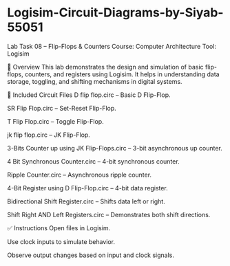 # Logisim-Circuit-Diagrams-by-Siyab-55051
Lab Task 08 – Flip-Flops & Counters
Course: Computer Architecture
Tool: Logisim

🔧 Overview
This lab demonstrates the design and simulation of basic flip-flops, counters, and registers using Logisim. It helps in understanding data storage, toggling, and shifting mechanisms in digital systems.

📂 Included Circuit Files
D flip flop.circ – Basic D Flip-Flop.

SR Flip Flop.circ – Set-Reset Flip-Flop.

T Flip Flop.circ – Toggle Flip-Flop.

jk flip flop.circ – JK Flip-Flop.

3-Bits Counter up using JK Flip-Flops.circ – 3-bit asynchronous up counter.

4 Bit Synchronous Counter.circ – 4-bit synchronous counter.

Ripple Counter.circ – Asynchronous ripple counter.

4-Bit Register using D Flip-Flop.circ – 4-bit data register.

Bidirectional Shift Register.circ – Shifts data left or right.

Shift Right AND Left Registers.circ – Demonstrates both shift directions.

✅ Instructions
Open files in Logisim.

Use clock inputs to simulate behavior.

Observe output changes based on input and clock signals.


